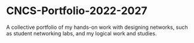 # CNCS-Portfolio-2022-2027
A collective portfolio of my hands-on work with designing networks, such as student networking labs, and my logical work and studies.
